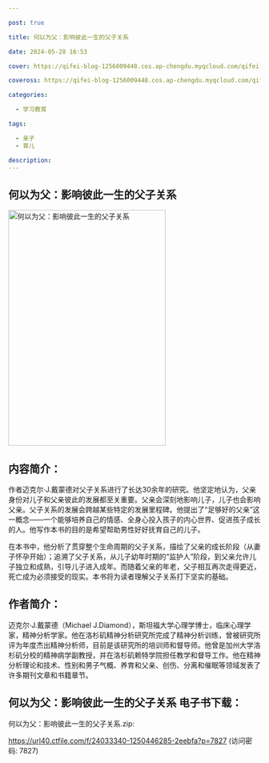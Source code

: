 ```yaml
---

post: true

title: 何以为父：影响彼此一生的父子关系

date: 2024-05-28 16:53

cover: https://qifei-blog-1256009448.cos.ap-chengdu.myqcloud.com/qifei-blog/65fcd42e9f345e8d03b09603.jpg

coveross: https://qifei-blog-1256009448.cos.ap-chengdu.myqcloud.com/qifei-blog/65fcd42e9f345e8d03b09603.jpg

categories:

  - 学习教育

tags:

  - 亲子
  - 育儿

description:
---
```


##  何以为父：影响彼此一生的父子关系

<img alt="何以为父：影响彼此一生的父子关系 " class="aligncenter loading" data-was-processed="true" decoding="async" fetchpriority="high" height="471" src="https://qifei-blog-1256009448.cos.ap-chengdu.myqcloud.com/qifei-blog/65fcd42e9f345e8d03b09603.jpg " style="cursor: zoom-in;" width="314"/>

## 内容简介：

作者迈克尔·J.戴蒙德对父子关系进行了长达30余年的研究。他坚定地认为，父亲身份对儿子和父亲彼此的发展都至关重要。父亲会深刻地影响儿子，儿子也会影响父亲。父子关系的发展会跨越某些特定的发展里程碑。他提出了“足够好的父亲”这一概念——一个能够培养自己的情感、全身心投入孩子的内心世界、促进孩子成长的人。他写作本书的目的是希望帮助男性好好抚育自己的儿子。

在本书中，他分析了贯穿整个生命周期的父子关系，描绘了父亲的成长阶段（从妻子怀孕开始）；追溯了父子关系，从儿子幼年时期的“监护人”阶段，到父亲允许儿子独立和成熟，引导儿子进入成年。而随着父亲的年老，父子相互再次走得更近，死亡成为必须接受的现实。本书将为读者理解父子关系打下坚实的基础。

## 作者简介：

迈克尔·J.戴蒙德（Michael J.Diamond），斯坦福大学心理学博士，临床心理学家，精神分析学家。他在洛杉矶精神分析研究所完成了精神分析训练，曾被研究所评为年度杰出精神分析师，目前是该研究所的培训师和督导师。他曾是加州大学洛杉矶分校的精神病学副教授，并在洛杉矶赖特学院担任教学和督导工作。他在精神分析理论和技术、性别和男子气概、养育和父亲、创伤、分离和催眠等领域发表了许多期刊文章和书籍章节。

## 何以为父：影响彼此一生的父子关系 电子书下载：



何以为父：影响彼此一生的父子关系.zip: 

https://url40.ctfile.com/f/24033340-1250446285-2eebfa?p=7827 (访问密码: 7827)
